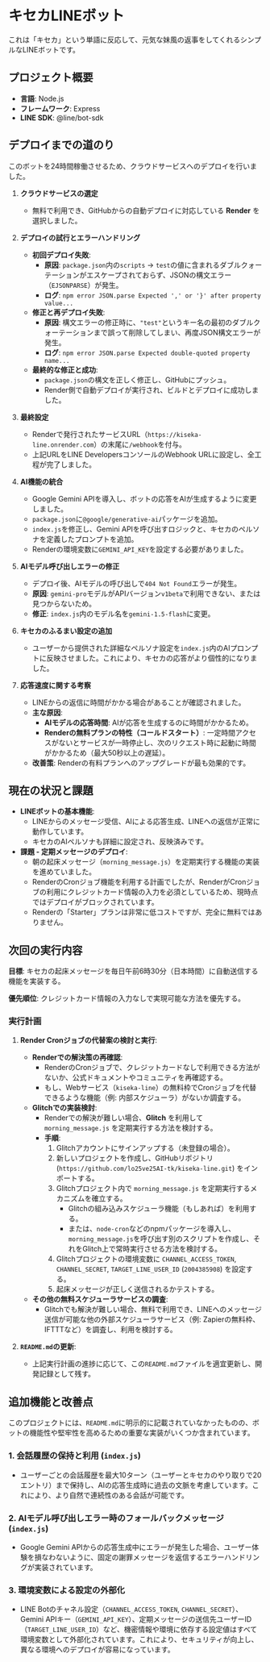 # キセカLINEボット

これは「キセカ」という単語に反応して、元気な妹風の返事をしてくれるシンプルなLINEボットです。

## プロジェクト概要

- **言語**: Node.js
- **フレームワーク**: Express
- **LINE SDK**: @line/bot-sdk

## デプロイまでの道のり

このボットを24時間稼働させるため、クラウドサービスへのデプロイを行いました。

1.  **クラウドサービスの選定**
    - 無料で利用でき、GitHubからの自動デプロイに対応している **Render** を選択しました。

2.  **デプロイの試行とエラーハンドリング**
    - **初回デプロイ失敗**:
        - **原因**: `package.json`内の`scripts` -> `test`の値に含まれるダブルクォーテーションがエスケープされておらず、JSONの構文エラー（`EJSONPARSE`）が発生。
        - **ログ**: `npm error JSON.parse Expected ',' or '}' after property value...`
    - **修正と再デプロイ失敗**:
        - **原因**: 構文エラーの修正時に、`"test"`というキー名の最初のダブルクォーテーションまで誤って削除してしまい、再度JSON構文エラーが発生。
        - **ログ**: `npm error JSON.parse Expected double-quoted property name...`
    - **最終的な修正と成功**:
        - `package.json`の構文を正しく修正し、GitHubにプッシュ。
        - Render側で自動デプロイが実行され、ビルドとデプロイに成功しました。

3.  **最終設定**
    - Renderで発行されたサービスURL（`https://kiseka-line.onrender.com`）の末尾に`/webhook`を付与。
    - 上記URLをLINE DevelopersコンソールのWebhook URLに設定し、全工程が完了しました。

4.  **AI機能の統合**
    - Google Gemini APIを導入し、ボットの応答をAIが生成するように変更しました。
    - `package.json`に`@google/generative-ai`パッケージを追加。
    - `index.js`を修正し、Gemini APIを呼び出すロジックと、キセカのペルソナを定義したプロンプトを追加。
    - Renderの環境変数に`GEMINI_API_KEY`を設定する必要がありました。

5.  **AIモデル呼び出しエラーの修正**
    - デプロイ後、AIモデルの呼び出しで`404 Not Found`エラーが発生。
    - **原因**: `gemini-pro`モデルがAPIバージョン`v1beta`で利用できない、または見つからないため。
    - **修正**: `index.js`内のモデル名を`gemini-1.5-flash`に変更。

6.  **キセカのふるまい設定の追加**
    - ユーザーから提供された詳細なペルソナ設定を`index.js`内のAIプロンプトに反映させました。これにより、キセカの応答がより個性的になりました。

7.  **応答速度に関する考察**
    - LINEからの返信に時間がかかる場合があることが確認されました。
    - **主な原因**:
        - **AIモデルの応答時間**: AIが応答を生成するのに時間がかかるため。
        - **Renderの無料プランの特性（コールドスタート）**: 一定時間アクセスがないとサービスが一時停止し、次のリクエスト時に起動に時間がかかるため（最大50秒以上の遅延）。
    - **改善策**: Renderの有料プランへのアップグレードが最も効果的です。

## 現在の状況と課題

*   **LINEボットの基本機能**:
    *   LINEからのメッセージ受信、AIによる応答生成、LINEへの返信が正常に動作しています。
    *   キセカのAIペルソナも詳細に設定され、反映済みです。
*   **課題 - 定期メッセージのデプロイ**:
    *   朝の起床メッセージ（`morning_message.js`）を定期実行する機能の実装を進めていました。
    *   RenderのCronジョブ機能を利用する計画でしたが、RenderがCronジョブの利用にクレジットカード情報の入力を必須としているため、現時点ではデプロイがブロックされています。
    *   Renderの「Starter」プランは非常に低コストですが、完全に無料ではありません。

## 次回の実行内容

**目標**: キセカの起床メッセージを毎日午前6時30分（日本時間）に自動送信する機能を実装する。

**優先順位**: クレジットカード情報の入力なしで実現可能な方法を優先する。

### 実行計画

1.  **Render Cronジョブの代替案の検討と実行**:
    *   **Renderでの解決策の再確認**:
        *   RenderのCronジョブで、クレジットカードなしで利用できる方法がないか、公式ドキュメントやコミュニティを再確認する。
        *   もし、Webサービス（`kiseka-line`）の無料枠でCronジョブを代替できるような機能（例: 内部スケジューラ）がないか調査する。
    *   **Glitchでの実装検討**:
        *   Renderでの解決が難しい場合、**Glitch** を利用して `morning_message.js` を定期実行する方法を検討する。
        *   **手順**:
            1.  Glitchアカウントにサインアップする（未登録の場合）。
            2.  新しいプロジェクトを作成し、GitHubリポジトリ (`https://github.com/lo25ve25AI-tk/kiseka-line.git`) をインポートする。
            3.  Glitchプロジェクト内で `morning_message.js` を定期実行するメカニズムを確立する。
                *   Glitchの組み込みスケジューラ機能（もしあれば）を利用する。
                *   または、`node-cron`などのnpmパッケージを導入し、`morning_message.js`を呼び出す別のスクリプトを作成し、それをGlitch上で常時実行させる方法を検討する。
            4.  Glitchプロジェクトの環境変数に `CHANNEL_ACCESS_TOKEN`, `CHANNEL_SECRET`, `TARGET_LINE_USER_ID` (`2004385908`) を設定する。
            5.  起床メッセージが正しく送信されるかテストする。
    *   **その他の無料スケジューラサービスの調査**:
        *   Glitchでも解決が難しい場合、無料で利用でき、LINEへのメッセージ送信が可能な他の外部スケジューラサービス（例: Zapierの無料枠、IFTTTなど）を調査し、利用を検討する。

2.  **`README.md`の更新**:
    *   上記実行計画の進捗に応じて、この`README.md`ファイルを適宜更新し、開発記録として残す。

## 追加機能と改善点

このプロジェクトには、`README.md`に明示的に記載されていなかったものの、ボットの機能性や堅牢性を高めるための重要な実装がいくつか含まれています。

### 1. 会話履歴の保持と利用 (`index.js`)
*   ユーザーごとの会話履歴を最大10ターン（ユーザーとキセカのやり取りで20エントリ）まで保持し、AIの応答生成時に過去の文脈を考慮しています。これにより、より自然で連続性のある会話が可能です。

### 2. AIモデル呼び出しエラー時のフォールバックメッセージ (`index.js`)
*   Google Gemini APIからの応答生成中にエラーが発生した場合、ユーザー体験を損なわないように、固定の謝罪メッセージを返信するエラーハンドリングが実装されています。

### 3. 環境変数による設定の外部化
*   LINE Botのチャネル設定（`CHANNEL_ACCESS_TOKEN`, `CHANNEL_SECRET`）、Gemini APIキー（`GEMINI_API_KEY`）、定期メッセージの送信先ユーザーID（`TARGET_LINE_USER_ID`）など、機密情報や環境に依存する設定値はすべて環境変数として外部化されています。これにより、セキュリティが向上し、異なる環境へのデプロイが容易になっています。
